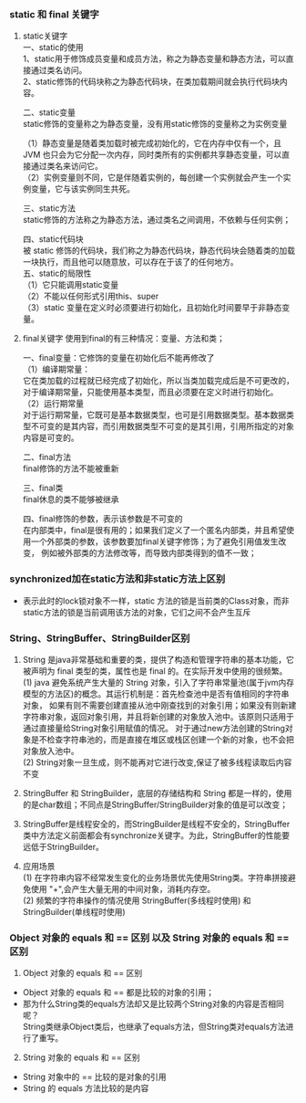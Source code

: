 ### static 和 final 关键字
1. static关键字 <br/>
    一、static的使用<br/>
    1、static用于修饰成员变量和成员方法，称之为静态变量和静态方法，可以直接通过类名访问。 <br/>
    2、static修饰的代码块称之为静态代码块，在类加载期间就会执行代码块内容。<br/>

    二、static变量 <br/>
    static修饰的变量称之为静态变量，没有用static修饰的变量称之为实例变量 <br/>
    
    （1）静态变量是随着类加载时被完成初始化的，它在内存中仅有一个，且 JVM 也只会为它分配一次内存，同时类所有的实例都共享静态变量，可以直接通过类名来访问它。<br/>
    （2）实例变量则不同，它是伴随着实例的，每创建一个实例就会产生一个实例变量，它与该实例同生共死。<br/>
    
    三、static方法 <br/>
    static修饰的方法称之为静态方法，通过类名之间调用，不依赖与任何实例； <br/>
    
    四、static代码块<br/>
    被 static 修饰的代码块，我们称之为静态代码块，静态代码块会随着类的加载一块执行，而且他可以随意放，可以存在于该了的任何地方。
    <br/>
    五、static的局限性 <br/>
    （1）它只能调用static变量 <br/>
    （2）不能以任何形式引用this、super<br/>
    （3）static 变量在定义时必须要进行初始化，且初始化时间要早于非静态变量。<br/>

2. final关键字
    使用到final的有三种情况：变量、方法和类； <br/>
    
    一、final变量：它修饰的变量在初始化后不能再修改了<br/>
    （1）编译期常量：<br/>
    它在类加载的过程就已经完成了初始化，所以当类加载完成后是不可更改的，对于编译期常量，只能使用基本类型，而且必须要在定义时进行初始化。<br/>
    （2）运行期常量<br/>
    对于运行期常量，它既可是基本数据类型，也可是引用数据类型。基本数据类型不可变的是其内容，而引用数据类型不可变的是其引用，引用所指定的对象内容是可变的。<br/>
    
    二、final方法 <br/>
    final修饰的方法不能被重新<br/>
    
    三、final类<br/>
    final休息的类不能够被继承<br/>
    
    四、final修饰的参数，表示该参数是不可变的 <br/>
    在内部类中，final是很有用的；如果我们定义了一个匿名内部类，并且希望使用一个外部类的参数，该参数要加final关键字修饰；为了避免引用值发生改变，
    例如被外部类的方法修改等，而导致内部类得到的值不一致；
    

### synchronized加在static方法和非static方法上区别
- 表示此时的lock锁对象不一样，static 方法的锁是当前类的Class对象，而非static方法的锁是当前调用该方法的对象，它们之间不会产生互斥

### String、StringBuffer、StringBuilder区别
1. String 是java非常基础和重要的类，提供了构造和管理字符串的基本功能，它被声明为 final 类型的类，属性也是 final 的。在实际开发中使用的很频繁。<br/>
(1) java 避免系统产生大量的 String 对象，引入了字符串常量池(属于jvm内存模型的方法区)的概念。其运行机制是：首先检查池中是否有值相同的字符串对象，
如果有则不需要创建直接从池中刚查找到的对象引用；如果没有则新建字符串对象，返回对象引用，并且将新创建的对象放入池中。该原则只适用于通过直接量给String对象引用赋值的情况。
对于通过new方法创建的String对象是不检查字符串池的，而是直接在堆区或栈区创建一个新的对象，也不会把对象放入池中。<br/>
(2) String对象一旦生成，则不能再对它进行改变,保证了被多线程读取后内容不变

2. StringBuffer 和 StringBuilder，底层的存储结构和 String 都是一样的，使用的是char数组；不同点是StringBuffer/StringBuilder对象的值是可以改变；
3. StringBuffer是线程安全的，而StringBuilder是线程不安全的，StringBuffer类中方法定义前面都会有synchronize关键字。为此，StringBuffer的性能要远低于StringBuilder。

4. 应用场景 <br/>
(1) 在字符串内容不经常发生变化的业务场景优先使用String类。字符串拼接避免使用 "+",会产生大量无用的中间对象，消耗内存空。<br/>
(2) 频繁的字符串操作的情况使用 StringBuffer(多线程时使用) 和 StringBuilder(单线程时使用)


### Object 对象的 equals 和 == 区别 以及 String 对象的 equals 和 == 区别
1. Object 对象的 equals 和 == 区别
- Object 对象的 equals 和 == 都是比较的对象的引用；
- 那为什么String类的equals方法却又是比较两个String对象的内容是否相同呢？<br/>
    String类继承Object类后，也继承了equals方法，但String类对equals方法进行了重写。

2. String 对象的 equals 和 == 区别
- String 对象中的 == 比较的是对象的引用
- String 的 equals 方法比较的是内容

